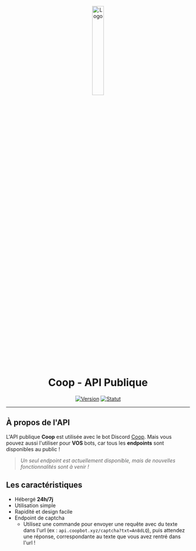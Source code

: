 <div align="center">
  <a href="https://api.coopbot.xyz"><img src="https://github.com/20syldev/coop-api/blob/main/src/api.png" alt="Logo" width="25%" height="auto"></a>

# Coop - API Publique
  [![Version](https://img.shields.io/badge/Version%20:-v1.3.1-ee6464?labelColor=23272A)](https://api.coopbot.xyz)
  [![Statut](https://img.shields.io/badge/Statut%20:-En%20ligne-42b85f?labelColor=23272A)](https://api.coopbot.xyz)
</div>

---

## À propos de l'API
L'API publique **Coop** est utilisée avec le bot Discord [Coop](https://coopbot.xyz). 
Mais vous pouvez aussi l'utiliser pour **VOS** bots, car tous les **endpoints** sont disponibles au public !
> *Un seul endpoint est actuellement disponible, mais de nouvelles fonctionnalités sont à venir !*

## Les caractéristiques
- Hébergé **24h/7j**
- Utilisation simple
- Rapidité et design facile
- Endpoint de captcha
  - Utilisez une commande pour envoyer une requête avec du texte dans l'url (ex : `api.coopbot.xyz/captcha?txt=An8dLQ`), puis attendez une réponse, correspondante au texte que vous avez rentré dans l'url !
